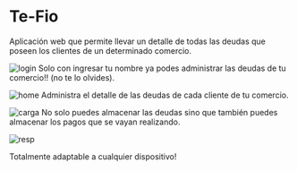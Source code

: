 # Te-Fio

Aplicación web que permite llevar un detalle de todas las deudas que poseen los clientes de un determinado comercio.

![login](https://user-images.githubusercontent.com/72458804/113485231-e1ce8700-9482-11eb-9eaa-a3c3b2264a0b.png)
Solo con ingresar tu nombre ya podes administrar las deudas de tu comercio!! (no te lo olvides).

![home](https://user-images.githubusercontent.com/72458804/113485390-a2546a80-9483-11eb-88db-cac08aa73934.png)
Administra el detalle de las deudas de cada cliente de tu comercio.

![carga](https://user-images.githubusercontent.com/72458804/113485438-cdd75500-9483-11eb-8d22-21b1913039c5.png)
No solo puedes almacenar las deudas sino que también puedes almacenar los pagos que se vayan realizando.

![resp](https://user-images.githubusercontent.com/72458804/113486132-89e64f00-9487-11eb-89b1-7c66c882b35c.png)

Totalmente adaptable a cualquier dispositivo!

